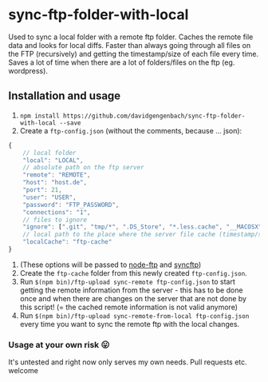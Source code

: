 # sync-ftp-folder-with-local

Used to sync a local folder with a remote ftp folder.
Caches the remote file data and looks for local diffs. Faster than always going through all files on the FTP (recursively) and getting the timestamp/size of each file every time.
Saves a lot of time when there are a lot of folders/files on the ftp (eg. wordpress).

## Installation and usage

1. `npm install https://github.com/davidgengenbach/sync-ftp-folder-with-local --save`
1. Create a `ftp-config.json` (without the comments, because ... json):
```javascript
{
    // local folder
    "local": "LOCAL",
    // absolute path on the ftp server
    "remote": "REMOTE",
    "host": "host.de",
    "port": 21,
    "user": "USER",
    "password": "FTP_PASSWORD",
    "connections": "1",
    // files to ignore
    "ignore": [".git", "tmp/*", ".DS_Store", "*.less.cache", "__MACOSX"],
    // local path to the place where the server file cache (timestamp/sizes of the remote files) will be placed and read
    "localCache": "ftp-cache"
}
```
1. (These options will be passed to [node-ftp](https://github.com/mscdex/node-ftp) and [syncftp](https://github.com/evanplaice/node-ftpsync))
1. Create the `ftp-cache` folder from this newly created `ftp-config.json`.
1. Run `$(npm bin)/ftp-upload sync-remote ftp-config.json` to start getting the remote information from the server - this has to be done once and when there are changes on the server that are not done by this script! (= the cached remote information is not valid anymore)
1. Run `$(npm bin)/ftp-upload sync-remote-from-local ftp-config.json` every time you want to sync the remote ftp with the local changes.

### Usage at your own risk :stuck_out_tongue:
It's untested and right now only serves my own needs. Pull requests etc. welcome
